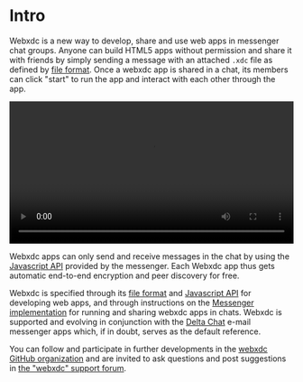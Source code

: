 # Intro 

Webxdc is a new way to develop, share and use web apps in messenger chat groups. Anyone can build HTML5 apps without permission and share it with friends by simply sending a message with an attached `.xdc` file as defined by [file format]. Once a webxdc app is shared in a chat, its members can click "start" to run the app and interact with each other through the app. 

<video controls style="width:560px; max-width: 100%;"><source src="https://webxdc.github.io/website/assets/just-web-apps.mp4" type="video/mp4"><a href="https://www.youtube.com/watch?v=I1K4pBvb2pI">watch video “just web apps“ on youtube</a></video>

Webxdc apps can only send and receive messages in the chat by using the [Javascript API] provided by the messenger. Each Webxdc app thus gets automatic end-to-end encryption and peer discovery for free. 

Webxdc is specified through its [file format] and [Javascript API] for developing web apps, and through instructions on the [Messenger implementation] for running and sharing webxdc apps in chats. Webxdc is supported and evolving in conjunction with the [Delta Chat](https://delta.chat) e-mail messenger apps which, if in doubt, serves as the default reference. 

You can follow and participate in further developments in the [webxdc GitHub organization](https://github.com/webxdc) and are invited to ask questions and post suggestions in [the "webxdc" support forum](https://support.delta.chat/c/webxdc/20).

[file format]: spec.md#webxdc-file-format
[Javascript API]: spec.md#webxdc-api
[Messenger implementation]: spec.md#messenger-implementation
